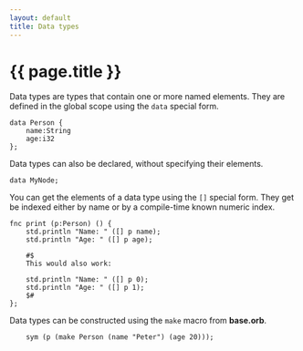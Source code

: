 ```yaml
---
layout: default
title: Data types
---
```

# {{ page.title }}

Data types are types that contain one or more named elements. They are defined in the global scope using the `data` special form.

```
data Person {
    name:String
    age:i32
};
```

Data types can also be declared, without specifying their elements.

```
data MyNode;
```

You can get the elements of a data type using the `[]` special form. They get be indexed either by name or by a compile-time known numeric index.

```
fnc print (p:Person) () {
    std.println "Name: " ([] p name);
    std.println "Age: " ([] p age);

    #$
    This would also work:

    std.println "Name: " ([] p 0);
    std.println "Age: " ([] p 1);
    $#
};
```

Data types can be constructed using the `make` macro from **base.orb**.

```
    sym (p (make Person (name "Peter") (age 20)));
```